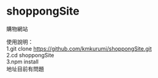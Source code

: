 # shoppongSite
購物網站

使用說明：  
1.git clone https://github.com/kmkurumi/shoppongSite.git  
2.cd shoppongSite  
3.npm install   
地址目前有問題  

